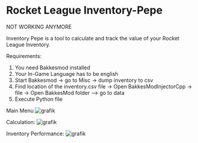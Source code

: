 # Rocket League Inventory-Pepe

NOT WORKING ANYMORE

Inventory Pepe is a tool to calculate and track the value of your Rocket League Inventory.

Requirements:
  1. You need Bakkesmod installed
  2. Your In-Game Language has to be  english
  3. Start Bakkesmod -> go to Misc -> dump inventory to csv
  4. Find location of the inventory.csv file -> Open BakkesModInjectorCpp -> file -> Open BakkesMod folder --> go to data
  5. Execute Python file

Main Menu
![grafik](https://user-images.githubusercontent.com/51849318/114839955-9dbe7900-9dd6-11eb-8ff9-ad836920370f.png)

Calculation:
![grafik](https://user-images.githubusercontent.com/51849318/114839285-e4f83a00-9dd5-11eb-954e-e031dd4f1a00.png)

Inventory Performance:
![grafik](https://user-images.githubusercontent.com/51849318/114840087-bdee3800-9dd6-11eb-9c85-5fff35314db3.png)
